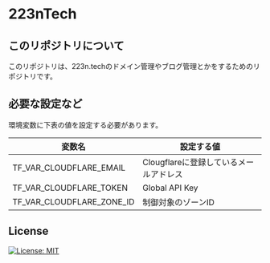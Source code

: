 # 223nTech

## このリポジトリについて

このリポジトリは、223n.techのドメイン管理やブログ管理とかをするためのリポジトリです。

## 必要な設定など

環境変数に下表の値を設定する必要があります。

| 変数名                    | 設定する値                             |
| ------------------------- | -------------------------------------- |
| TF_VAR_CLOUDFLARE_EMAIL   | Clougflareに登録しているメールアドレス |
| TF_VAR_CLOUDFLARE_TOKEN   | Global API Key                         |
| TF_VAR_CLOUDFLARE_ZONE_ID | 制御対象のゾーンID                     |

## License

[![License: MIT](https://img.shields.io/badge/License-MIT-yellow.svg)](https://github.com/223n/223nTech/blob/master/LICENSE)
